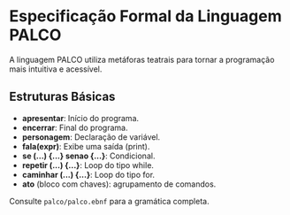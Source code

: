# Especificação Formal da Linguagem PALCO

A linguagem PALCO utiliza metáforas teatrais para tornar a programação mais intuitiva e acessível.

## Estruturas Básicas

- **apresentar**: Início do programa.
- **encerrar**: Final do programa.
- **personagem**: Declaração de variável.
- **fala(expr)**: Exibe uma saída (print).
- **se (...) {...} senao {...}**: Condicional.
- **repetir (...) {...}**: Loop do tipo while.
- **caminhar (...) {...}**: Loop do tipo for.
- **ato** (bloco com chaves): agrupamento de comandos.

Consulte `palco/palco.ebnf` para a gramática completa.
